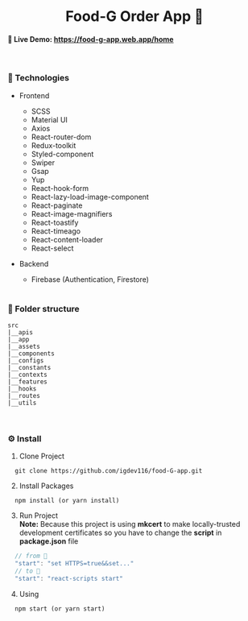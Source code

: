 <h1 align='center'>Food-G Order App 🍕</h1>

#### **🍺 Live Demo:** https://food-g-app.web.app/home

<br />

### **🍩 Technologies**

- Frontend

  - SCSS
  - Material UI
  - Axios
  - React-router-dom
  - Redux-toolkit
  - Styled-component
  - Swiper
  - Gsap
  - Yup
  - React-hook-form
  - React-lazy-load-image-component
  - React-paginate
  - React-image-magnifiers
  - React-toastify
  - React-timeago
  - React-content-loader
  - React-select

- Backend

  - Firebase (Authentication, Firestore)
    <br />
    <br />

### **🏨 Folder structure**

```
src
|__apis
|__app
|__assets
|__components
|__configs
|__constants
|__contexts
|__features
|__hooks
|__routes
|__utils
```

<br />

### **⚙ Install**

1. Clone Project

```
  git clone https://github.com/igdev116/food-G-app.git
```

2. Install Packages

```
  npm install (or yarn install)
```

3. Run Project\
   **Note:** Because this project is using **mkcert** to make locally-trusted development certificates so you have to change the **script** in **package.json** file

```js
  // from 👀
  "start": "set HTTPS=true&&set..."
  // to 👏
  "start": "react-scripts start"
```

4. Using

```
  npm start (or yarn start)
```
